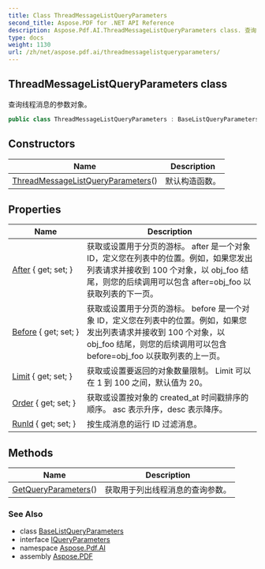 ```yaml
---
title: Class ThreadMessageListQueryParameters
second_title: Aspose.PDF for .NET API Reference
description: Aspose.Pdf.AI.ThreadMessageListQueryParameters class. 查询线程消息的参数对象
type: docs
weight: 1130
url: /zh/net/aspose.pdf.ai/threadmessagelistqueryparameters/
---
```

## ThreadMessageListQueryParameters class

查询线程消息的参数对象。

```csharp
public class ThreadMessageListQueryParameters : BaseListQueryParameters, IQueryParameters
```

## Constructors

| Name | Description |
| --- | --- |
| [ThreadMessageListQueryParameters](threadmessagelistqueryparameters/)() | 默认构造函数。 |

## Properties

| Name | Description |
| --- | --- |
| [After](../../aspose.pdf.ai/baselistqueryparameters/after/) { get; set; } | 获取或设置用于分页的游标。 after 是一个对象 ID，定义您在列表中的位置。例如，如果您发出列表请求并接收到 100 个对象，以 obj_foo 结尾，则您的后续调用可以包含 after=obj_foo 以获取列表的下一页。 |
| [Before](../../aspose.pdf.ai/baselistqueryparameters/before/) { get; set; } | 获取或设置用于分页的游标。 before 是一个对象 ID，定义您在列表中的位置。例如，如果您发出列表请求并接收到 100 个对象，以 obj_foo 结尾，则您的后续调用可以包含 before=obj_foo 以获取列表的上一页。 |
| [Limit](../../aspose.pdf.ai/baselistqueryparameters/limit/) { get; set; } | 获取或设置要返回的对象数量限制。 Limit 可以在 1 到 100 之间，默认值为 20。 |
| [Order](../../aspose.pdf.ai/baselistqueryparameters/order/) { get; set; } | 获取或设置按对象的 created_at 时间戳排序的顺序。 asc 表示升序，desc 表示降序。 |
| [RunId](../../aspose.pdf.ai/threadmessagelistqueryparameters/runid/) { get; set; } | 按生成消息的运行 ID 过滤消息。 |

## Methods

| Name | Description |
| --- | --- |
| [GetQueryParameters](../../aspose.pdf.ai/threadmessagelistqueryparameters/getqueryparameters/)() | 获取用于列出线程消息的查询参数。 |

### See Also

* class [BaseListQueryParameters](../baselistqueryparameters/)
* interface [IQueryParameters](../iqueryparameters/)
* namespace [Aspose.Pdf.AI](../../aspose.pdf.ai/)
* assembly [Aspose.PDF](../../)